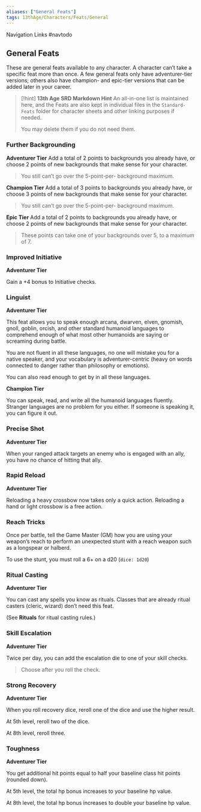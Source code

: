 ```yaml
---
aliases: ["General Feats"]
tags: 13thAge/Characters/Feats/General
---
```


Navigation Links
#navtodo

## General Feats

These are general feats available to any character. A character can’t take a specific feat more than once. A few general feats only have adventurer-tier versions; others also have champion- and epic-tier versions that can be added later in your career.

> [!hint] **13th Age SRD Markdown Hint**
> An all-in-one list is maintained here, and the Feats are also kept in individual files in the `Standard-Feats` folder for character sheets and other linking purposes if needed.
>
> You may delete them if you do not need them.

### Further Backgrounding

**Adventurer Tier**
Add a total of 2 points to backgrounds you already have, or choose 2 points of new backgrounds that make sense for your character.

> You still can’t go over the 5-point-per- background maximum.

**Champion Tier**
Add a total of 3 points to backgrounds you already have, or choose 3 points of new backgrounds that make sense for your character.

> You still can’t go over the 5-point-per- background maximum.

**Epic Tier**
Add a total of 2 points to backgrounds you already have, or choose 2 points of new backgrounds that make sense for your character.

> These points can take one of your backgrounds over 5, to a maximum of 7.

### Improved Initiative

**Adventurer Tier**

Gain a +4 bonus to Initiative checks.

### Linguist

**Adventurer Tier**

This feat allows you to speak enough arcana, dwarven, elven, gnomish, gnoll, goblin, orcish, and other standard humanoid languages to comprehend enough of what most other humanoids are saying or screaming during battle.

You are not fluent in all these languages, no one will mistake you for a native speaker, and your vocabulary is adventurer-centric (heavy on words connected to danger rather than philosophy or emotions).

You can also read enough to get by in all these languages.

**Champion Tier**

You can speak, read, and write all the humanoid languages fluently. Stranger languages are no problem for you either. If someone is speaking it, you can figure it out.

### Precise Shot

**Adventurer Tier**

When your ranged attack targets an enemy who is engaged with an ally, you have no chance of hitting that ally.

### Rapid Reload

**Adventurer Tier**

Reloading a heavy crossbow now takes only a quick action. Reloading a hand or light crossbow is a free action.

### Reach Tricks

Once per battle, tell the Game Master (GM) how you are using your weapon’s reach to perform an unexpected stunt with a reach weapon such as a longspear or halberd.

To use the stunt, you must roll a 6+ on a d20 (`dice: 1d20`)

### Ritual Casting

**Adventurer Tier**

You can cast any spells you know as rituals. Classes that are already ritual casters (cleric, wizard) don’t need this feat.

(See **Rituals** for ritual casting rules.)

### Skill Escalation

**Adventurer Tier**

Twice per day, you can add the escalation die to one of your skill checks.

> Choose after you roll the check.

### Strong Recovery

**Adventurer Tier**

When you roll recovery dice, reroll one of the dice and use the higher result.

At 5th level, reroll two of the dice.

At 8th level, reroll three.

### Toughness

**Adventurer Tier**

You get additional hit points equal to half your baseline class hit points (rounded down).

At 5th level, the total hp bonus increases to your baseline hp value.

At 8th level, the total hp bonus increases to double your baseline hp value.
